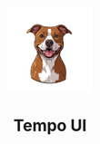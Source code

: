 <p align="center">
  <a href="https://github.com/TempoJC/tempo-ui" rel="noopener" target="_blank"><img width="150" src="./src/assets/kawhi/kawhi_logo.svg" alt="Material UI logo"></a>
</p>

<h1 align="center">Tempo UI</h1>

